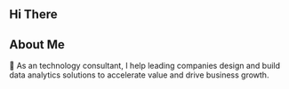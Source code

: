 ## Hi There

## About Me 

🔭 As an technology consultant, I help leading companies design and build data analytics solutions to accelerate value and drive business growth.
